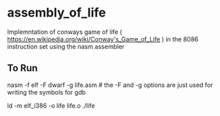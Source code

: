 # assembly_of_life

Implemntation of conways game of life ( https://en.wikipedia.org/wiki/Conway's_Game_of_Life ) in the 8086 instruction set using the nasm assembler 

## To Run
nasm -f elf -F dwarf -g life.asm # the -F and -g options are just used for writing the symbols for gdb

ld -m elf_i386 -o life life.o
./life
